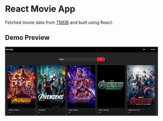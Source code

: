 # React Movie App
Fetched movie data from [TMDB](https://www.themoviedb.org/?language=en-AU) and built using React. 

## Demo Preview 
![demo](image.png)